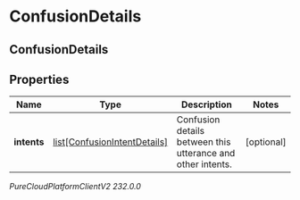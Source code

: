 # ConfusionDetails

## ConfusionDetails

## Properties

|Name | Type | Description | Notes|
|------------ | ------------- | ------------- | -------------|
| **intents** | [list[ConfusionIntentDetails]](ConfusionIntentDetails) | Confusion details between this utterance and other intents. | [optional] |



_PureCloudPlatformClientV2 232.0.0_
